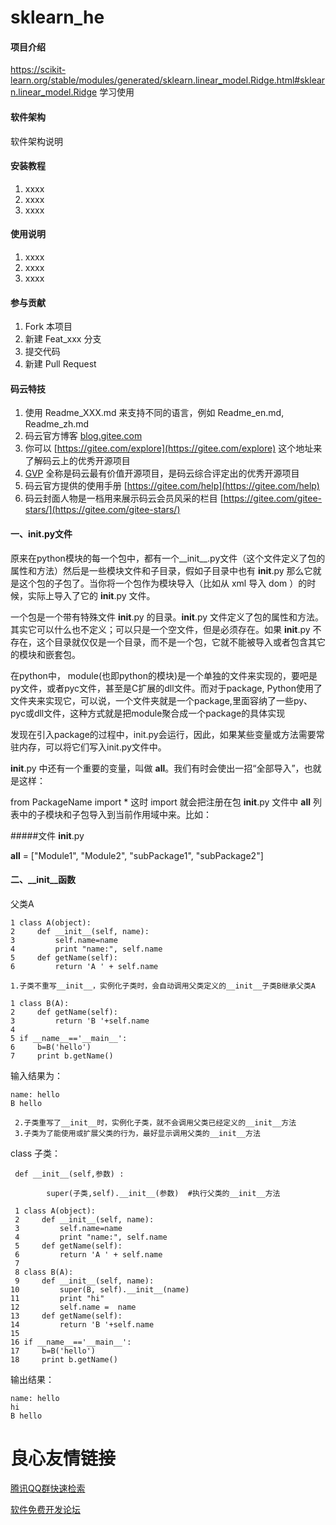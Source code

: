 # sklearn_he

#### 项目介绍
https://scikit-learn.org/stable/modules/generated/sklearn.linear_model.Ridge.html#sklearn.linear_model.Ridge 学习使用

#### 软件架构
软件架构说明


#### 安装教程

1. xxxx
2. xxxx
3. xxxx

#### 使用说明

1. xxxx
2. xxxx
3. xxxx

#### 参与贡献

1. Fork 本项目
2. 新建 Feat_xxx 分支
3. 提交代码
4. 新建 Pull Request


#### 码云特技

1. 使用 Readme\_XXX.md 来支持不同的语言，例如 Readme\_en.md, Readme\_zh.md
2. 码云官方博客 [blog.gitee.com](https://blog.gitee.com)
3. 你可以 [https://gitee.com/explore](https://gitee.com/explore) 这个地址来了解码云上的优秀开源项目
4. [GVP](https://gitee.com/gvp) 全称是码云最有价值开源项目，是码云综合评定出的优秀开源项目
5. 码云官方提供的使用手册 [https://gitee.com/help](https://gitee.com/help)
6. 码云封面人物是一档用来展示码云会员风采的栏目 [https://gitee.com/gitee-stars/](https://gitee.com/gitee-stars/)

#### 一、__init__.py文件

原来在python模块的每一个包中，都有一个__init__.py文件（这个文件定义了包的属性和方法）然后是一些模块文件和子目录，假如子目录中也有 __init__.py 那么它就是这个包的子包了。当你将一个包作为模块导入（比如从 xml 导入 dom ）的时候，实际上导入了它的 __init__.py 文件。

一个包是一个带有特殊文件 __init__.py 的目录。__init__.py 文件定义了包的属性和方法。其实它可以什么也不定义；可以只是一个空文件，但是必须存在。如果 __init__.py 不存在，这个目录就仅仅是一个目录，而不是一个包，它就不能被导入或者包含其它的模块和嵌套包。

在python中， module(也即python的模块)是一个单独的文件来实现的，要吧是py文件，或者pyc文件，甚至是C扩展的dll文件。而对于package, Python使用了文件夹来实现它，可以说，一个文件夹就是一个package,里面容纳了一些py、pyc或dll文件，这种方式就是把module聚合成一个package的具体实现

发现在引入package的过程中，init.py会运行，因此，如果某些变量或方法需要常驻内存，可以将它们写入init.py文件中。

__init__.py 中还有一个重要的变量，叫做 __all__。我们有时会使出一招“全部导入”，也就是这样：

from PackageName import *
这时 import 就会把注册在包 __init__.py 文件中 __all__ 列表中的子模块和子包导入到当前作用域中来。比如：

#####文件 __init__.py

__all__ = ["Module1", "Module2", "subPackage1", "subPackage2"]

#### 二、__init__函数

父类A
```
1 class A(object):
2     def __init__(self, name):
3         self.name=name
4         print "name:", self.name
5     def getName(self):
6         return 'A ' + self.name
```

    1.子类不重写__init__，实例化子类时，会自动调用父类定义的__init__子类B继承父类A

```
1 class B(A):
2     def getName(self):
3         return 'B '+self.name
4  
5 if __name__=='__main__':
6     b=B('hello')
7     print b.getName()
```
输入结果为：
```
name: hello
B hello
```

     2.子类重写了__init__时，实例化子类，就不会调用父类已经定义的__init__方法
     3.子类为了能使用或扩展父类的行为，最好显示调用父类的__init__方法

 class 子类：

     def __init__(self,参数) :

            super(子类,self).__init__(参数)  #执行父类的__init__方法

```
 1 class A(object):
 2     def __init__(self, name):
 3         self.name=name
 4         print "name:", self.name
 5     def getName(self):
 6         return 'A ' + self.name
 7 
 8 class B(A):
 9     def __init__(self, name):
10         super(B, self).__init__(name)
11         print "hi"
12         self.name =  name
13     def getName(self):
14         return 'B '+self.name
15 
16 if __name__=='__main__':
17     b=B('hello')
18     print b.getName()
```
输出结果：
```
name: hello
hi
B hello
```


 # 良心友情链接

[腾讯QQ群快速检索](http://u.720life.cn/s/8cf73f7c)

[软件免费开发论坛](http://u.720life.cn/s/bbb01dc0)
